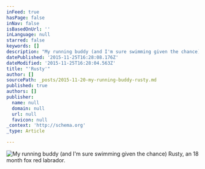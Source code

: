 ```yaml
---
inFeed: true
hasPage: false
inNav: false
isBasedOnUrl: ''
inLanguage: null
starred: false
keywords: []
description: "My running buddy (and I'm sure swimming given the chance) Rusty, an 18 month fox red labrador."
datePublished: '2015-11-25T16:28:08.176Z'
dateModified: '2015-11-25T16:28:04.563Z'
title: "'Rusty'"
author: []
sourcePath: _posts/2015-11-20-my-running-buddy-rusty.md
published: true
authors: []
publisher:
  name: null
  domain: null
  url: null
  favicon: null
_context: 'http://schema.org'
_type: Article

---
```

![My running buddy (and I'm sure swimming given the chance) Rusty, an 18 month fox red labrador.](https://the-grid-user-content.s3-us-west-2.amazonaws.com/8facc445-20ad-4725-ab97-10a8a038ae58.jpg)

#